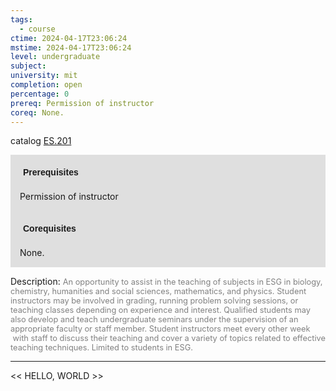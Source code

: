 ```yaml
---
tags:
  - course
ctime: 2024-04-17T23:06:24
mstime: 2024-04-17T23:06:24
level: undergraduate
subject: 
university: mit
completion: open
percentage: 0
prereq: Permission of instructor
coreq: None.
---
```


catalog [ES.201](http://student.mit.edu/catalog/mESa.html#ES.201)

<span style="display: block; padding: 15px; background-color: rgb(100, 100, 100, 0.2);"><font id="m_prereq3940_0" style="display: block; font-family: Arial, sans-serif; font-weight: bold; padding: 5px">Prerequisites</font><br><span id="prereq3940_0">Permission of instructor</span></span>
<span style="display: block; padding: 15px; background-color: rgb(100, 100, 100, 0.2);"><font id="m_coreq3940_0" style="display: block; font-family: Arial, sans-serif; font-weight: bold; padding: 5px">Corequisites</font><br><span id="coreq3940_0">None.</span></span>

<font style="">Description:</font>
<font style="color: grey; font-size: 0.8rem;">An opportunity to assist in the teaching of subjects in ESG in biology, chemistry, humanities and social sciences, mathematics, and physics. Student instructors may be involved in grading, running problem solving sessions, or teaching classes depending on experience and interest. Qualified students may also develop and teach undergraduate seminars under the supervision of an appropriate faculty or staff member. Student instructors meet every other week  with staff to discuss their teaching and cover a variety of topics related to effective teaching techniques. Limited to students in ESG.</font>



---

<< HELLO, WORLD >>
